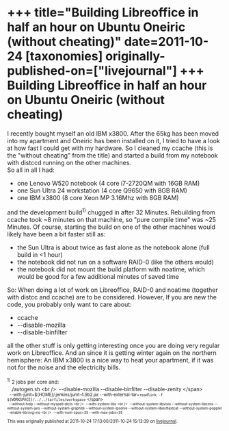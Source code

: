 +++
title="Building Libreoffice in half an hour on Ubuntu Oneiric (without cheating)"
date=2011-10-24
[taxonomies]
originally-published-on=["livejournal"]
+++
Building Libreoffice in half an hour on Ubuntu Oneiric (without cheating)
=========================================================================

I recently bought myself an old IBM x3800. After the 65kg has been moved into my apartment and Oneiric has been installed on it, I tried to have a look at how fast I could get with my hardware. So I cleaned my ccache (this is the &quot;without cheating&quot; from the title) and started a build from my notebook with distccd running on the other machines.<br />So all in all I had:<br /><ul><li>one Lenovo W520 notebook (4 core i7-2720QM with 16GB RAM)</li><li>one Sun Ultra 24 workstation (4 core Q9650 with 8GB RAM)</li><li>one IBM x3800 (8 core Xeon MP 3.16Mhz with 8GB RAM)</li></ul>and the development build<sup>1)</sup> chugged in after 32 Minutes. Rebuilding from ccache took ~8 minutes on that machine, so &quot;pure compile time&quot; was ~25 Minutes. Of course, starting the build on one of the other machines would likely have been a bit faster still as:<ul><li>the Sun Ultra is about twice as fast alone as the notebook alone (full build in &lt;1 hour)</li><li>the notebook did not run on a software RAID-0 (like the others would)</li><li>the notebook did not mount the build platform with noatime, which would be good for a few additional minutes of saved time</li></ul>So: When doing a lot of work on Libreoffice, RAID-0 and noatime (together with distcc and ccache) are to be considered. However, If you are new the code, you probably only want to care about:<ul><li>ccache</li><li>--disable-mozilla</li><li>--disable-binfilter</li></ul>all the other stuff is only getting interesting once you are doing very regular work on Libreoffice. And an since it is getting winter again on the northern hemisphere: An IBM x3800 is a nice way to heat your apartment, if it was not for the noise and the electricity bills.<br /><br /><span style="font-size: smaller;"><sup>1)</sup> 2 jobs per core and:</span><br />&nbsp;&nbsp;<span style="font-size: smaller;">./autogen.sh \<br />&nbsp;&nbsp;--disable-mozilla --disable-binfilter </span><span style="font-size:smaller;">--disable-zenity \</span><br /><span style="font-size: smaller;">&nbsp;&nbsp;--with-junit=${HOME}/.jenkins/junit-4.9b2.jar </span><span style="font-size:smaller;">--with-external-tar=`readlink -f ${WORKSPACE}/../../tarfiles/workspace` \</span><br /><span style="font-size:smaller;">&nbsp;&nbsp;--without-help --without-myspell-dicts \<br />&nbsp;&nbsp;--with-system-libs \<br />&nbsp;&nbsp;--without-system-libvisio --without-system-libcmis --without-system-jars --without-system-graphite --without-system-lpsolve --without-system-libexttextcat --without-system-poppler --enable-librsvg=no \<br />&nbsp;&nbsp;--with-num-cpus=35 --with-max-jobs=35</span><br />

This was originally published at 2011-10-24 17:13:00/2011-10-24 15:13:39 on [livejournal](https://sweetshark.livejournal.com/5905.html).
